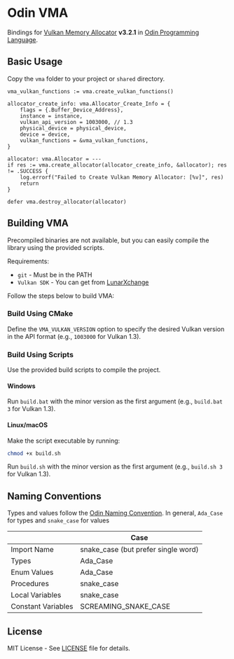 # Odin VMA

Bindings for [Vulkan Memory Allocator][] **v3.2.1** in [Odin Programming Language][].

## Basic Usage

Copy the `vma` folder to your project or `shared` directory.

```odin
vma_vulkan_functions := vma.create_vulkan_functions()

allocator_create_info: vma.Allocator_Create_Info = {
    flags = {.Buffer_Device_Address},
    instance = instance,
    vulkan_api_version = 1003000, // 1.3
    physical_device = physical_device,
    device = device,
    vulkan_functions = &vma_vulkan_functions,
}

allocator: vma.Allocator = ---
if res := vma.create_allocator(allocator_create_info, &allocator); res != .SUCCESS {
    log.errorf("Failed to Create Vulkan Memory Allocator: [%v]", res)
    return
}

defer vma.destroy_allocator(allocator)
```

## Building VMA

Precompiled binaries are not available, but you can easily compile the library using the
provided scripts.

Requirements:

- `git` - Must be in the PATH
- `Vulkan SDK` - You can get from [LunarXchange](https://vulkan.lunarg.com/)

Follow the steps below to build VMA:

### Build Using CMake

Define the `VMA_VULKAN_VERSION` option to specify the desired Vulkan version in the API format
(e.g., `1003000` for Vulkan 1.3).

### Build Using Scripts

Use the provided build scripts to compile the project.

#### Windows

Run `build.bat` with the minor version as the first argument (e.g., `build.bat 3` for Vulkan
1.3).

#### Linux/macOS

Make the script executable by running:

```bash
chmod +x build.sh
```

Run `build.sh` with the minor version as the first argument (e.g., `build.sh 3` for Vulkan
1.3).

## Naming Conventions

Types and values follow the [Odin Naming Convention][]. In general, `Ada_Case` for types and
`snake_case` for values

|                    | Case                                |
| ------------------ | ----------------------------------- |
| Import Name        | snake_case (but prefer single word) |
| Types              | Ada_Case                            |
| Enum Values        | Ada_Case                            |
| Procedures         | snake_case                          |
| Local Variables    | snake_case                          |
| Constant Variables | SCREAMING_SNAKE_CASE                |

## License

MIT License - See [LICENSE](./LICENSE) file for details.

[Vulkan Memory Allocator]: https://github.com/GPUOpen-LibrariesAndSDKs/VulkanMemoryAllocator
[Odin Programming Language]: https://odin-lang.org/
[Odin Naming Convention]: https://github.com/odin-lang/Odin/wiki/Naming-Convention
